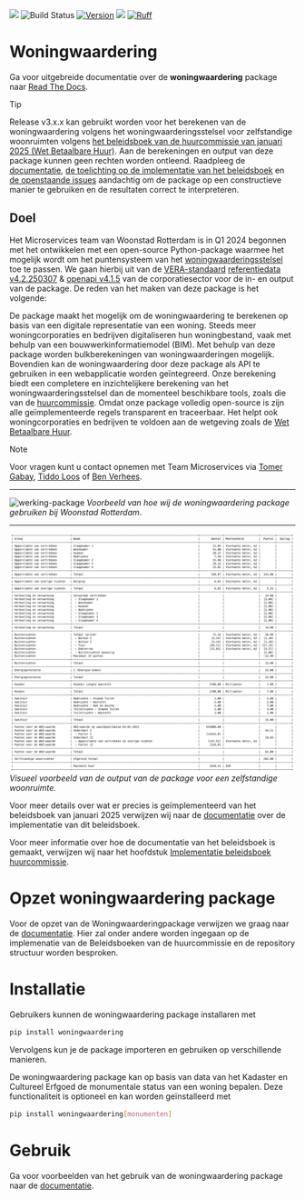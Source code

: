 ![](https://img.shields.io/pypi/pyversions/woningwaardering)
![Build Status](https://github.com/woonstadrotterdam/woningwaardering/actions/workflows/cicd.yml/badge.svg)
[![Version](https://img.shields.io/pypi/v/woningwaardering)](https://pypi.org/project/woningwaardering/)
![](https://img.shields.io/github/license/woonstadrotterdam/woningwaardering)
[![Ruff](https://img.shields.io/endpoint?url=https://raw.githubusercontent.com/astral-sh/ruff/main/assets/badge/v2.json)](https://github.com/astral-sh/ruff)

# Woningwaardering

Ga voor uitgebreide documentatie over de **woningwaardering** package naar [Read The Docs](https://woningwaardering.readthedocs.io/stable/).

<!--tip-start-->

> [!TIP]
> Release v3.x.x kan gebruikt worden voor het berekenen van de woningwaardering volgens het woningwaarderingsstelsel voor zelfstandige woonruimten volgens [het beleidsboek van de huurcommissie van januari 2025 (Wet Betaalbare Huur)](https://www.huurcommissie.nl/huurcommissie-helpt/beleidsboeken_html). Aan de berekeningen en output van deze package kunnen geen rechten worden ontleend. Raadpleeg de [documentatie](https://woningwaardering.readthedocs.io/stable/), [de toelichting op de implementatie van het beleidsboek](https://woningwaardering.readthedocs.io/stable/implementatietoelichtingen/) en [de openstaande issues](https://github.com/woonstadrotterdam/woningwaardering/issues) aandachtig om de package op een constructieve manier te gebruiken en de resultaten correct te interpreteren.

<!--tip-end-->

## Doel

<!--overzicht-start-->

Het Microservices team van Woonstad Rotterdam is in Q1 2024 begonnen met het ontwikkelen met een open-source Python-package waarmee het mogelijk wordt om het puntensysteem van het [woningwaarderingsstelsel](https://aedes.nl/huurbeleid-en-betaalbaarheid/woningwaarderingsstelsel-wws) toe te passen. We gaan hierbij uit van de [VERA-standaard](https://www.coraveraonline.nl/index.php/VERA-standaard) [referentiedata v4.2.250307](https://github.com/Aedes-datastandaarden/vera-referentiedata) & [openapi v4.1.5](https://github.com/Aedes-datastandaarden/vera-openapi) van de corporatiesector voor de in- en output van de package. De reden van het maken van deze package is het volgende:

De package maakt het mogelijk om de woningwaardering te berekenen op basis van een digitale representatie van een woning. Steeds meer woningcorporaties en bedrijven digitaliseren hun woningbestand, vaak met behulp van een bouwwerkinformatiemodel (BIM). Met behulp van deze package worden bulkberekeningen van woningwaarderingen mogelijk. Bovendien kan de woningwaardering door deze package als API te gebruiken in een webapplicatie worden geïntegreerd. Onze berekening biedt een completere en inzichtelijkere berekening van het woningwaarderingsstelsel dan de momenteel beschikbare tools, zoals die van de [huurcommissie](https://www.huurcommissie.nl/huurders/sociale-huurwoning/maximale-huurprijs-berekenen). Omdat onze package volledig open-source is zijn alle geïmplementeerde regels transparent en traceerbaar. Het helpt ook woningcorporaties en bedrijven te voldoen aan de wetgeving zoals de [Wet Betaalbare Huur](https://www.volkshuisvestingnederland.nl/onderwerpen/wet-betaalbare-huur).

> [!NOTE]
> Voor vragen kunt u contact opnemen met Team Microservices via [Tomer Gabay](mailto:tomer.gabay@woonstadrotterdam.nl), [Tiddo Loos](mailto:tiddo.loos@woonstadrotterdam.nl) of [Ben Verhees](mailto:ben.verhees@woonstadrotterdam.nl).

---

![werking-package](https://raw.githubusercontent.com/woonstadrotterdam/woningwaardering/main/docs/afbeeldingen/diagram.png)
_Voorbeeld van hoe wij de woningwaardering package gebruiken bij Woonstad Rotterdam_.

---

![voorbeeld-output](https://raw.githubusercontent.com/woonstadrotterdam/woningwaardering/main/docs/afbeeldingen/voorbeeld_output.jpg)
_Visueel voorbeeld van de output van de package voor een zelfstandige woonruimte._

<!--overzicht-end-->

Voor meer details over wat er precies is geïmplementeerd van het beleidsboek van januari 2025 verwijzen wij naar de [documentatie](https://woningwaardering.readthedocs.io/stable/implementatietoelichtingen/) over de implementatie van dit beleidsboek.

Voor meer informatie over hoe de documentatie van het beleidsboek is gemaakt, verwijzen wij naar het hoofdstuk [Implementatie beleidsboek huurcommissie](https://woningwaardering.readthedocs.io/stable/introductie/opzet/#implementatie-beleidsboek-huurcommissie).

# Opzet woningwaardering package

Voor de opzet van de Woningwaarderingpackage verwijzen we graag naar de [documentatie](https://woningwaardering.readthedocs.io/stable/introductie/opzet/). Hier zal onder andere worden ingegaan op de implemenatie van de Beleidsboeken van de huurcommissie en de repository structuur worden besproken.

<!--installatie-start-->

# Installatie

Gebruikers kunnen de woningwaardering package installaren met

```bash
pip install woningwaardering
```

Vervolgens kun je de package importeren en gebruiken op verschillende manieren.

De woningwaardering package kan op basis van data van het Kadaster en Cultureel Erfgoed de monumentale status van een woning bepalen. Deze functionaliteit is optioneel en kan worden geïnstalleerd met

```bash
pip install woningwaardering[monumenten]
```

<!--installatie-end-->

# Gebruik

Ga voor voorbeelden van het gebruik van de woningwaardering package naar de [documentatie](https://woningwaardering.readthedocs.io/stable/aan-de-slag/#gebruik).
